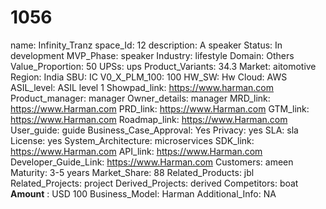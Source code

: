# 1056
name: Infinity_Tranz
space_Id: 12
description: A speaker
Status: In development
MVP_Phase: speaker
Industry: lifestyle
Domain: Others 
Value_Proportion: 50
UPSs: ups
Product_Variants: 34.3
Market: aitomotive
Region: India
SBU: IC
V0_X_PLM_100: 100
HW_SW: Hw
Cloud: AWS
ASIL_level: ASIL level 1
Showpad_link: https://www.harman.com
Product_manager: manager
Owner_details: manager
MRD_link: https://www.Harman.com
PRD_link: https://www.Harman.com
GTM_link: https://www.Harman.com
Roadmap_link: https://www.Harman.com
User_guide: guide
Business_Case_Approval: Yes
Privacy: yes
SLA: sla
License: yes
System_Architecture: microservices
SDK_link: https://www.Harman.com
API_link: https://www.Harman.com
Developer_Guide_Link: https://www.Harman.com
Customers: ameen
Maturity: 3-5 years
Market_Share: 88
Related_Products: jbl
Related_Projects: project 
Derived_Projects: derived
Competitors: boat
**Amount** : USD
 100
Business_Model: Harman
Additional_Info: NA
